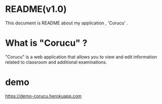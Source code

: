 # README(v1.0)
This document is README about my application , 'Corucu' .

# What is "Corucu" ?
"Corucu" is a web application that allows you to view and edit information related to classroom and additional examinations.

# demo
https://demo-corucu.herokuapp.com